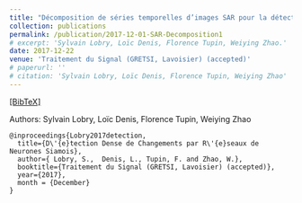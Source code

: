 ```yaml
---
title: "Décomposition de séries temporelles d’images SAR pour la détection de changement"
collection: publications
permalink: /publication/2017-12-01-SAR-Decomposition1
# excerpt: 'Sylvain Lobry, Loïc Denis, Florence Tupin, Weiying Zhao.'
date: 2017-12-22
venue: 'Traitement du Signal (GRETSI, Lavoisier) (accepted)'
# paperurl: ''
# citation: 'Sylvain Lobry, Loïc Denis, Florence Tupin, Weiying Zhao'
---
```


[[BibTeX]](http://WeiyingZhao.github.io/files/2017SARDecomposition.bib)

Authors: Sylvain Lobry, Loïc Denis, Florence Tupin, Weiying Zhao

```
@inproceedings{Lobry2017detection,
  title={D\'{e}tection Dense de Changements par R\'{e}seaux de Neurones Siamois},
  author={ Lobry, S.,  Denis, L., Tupin, F. and Zhao, W.},
  booktitle={Traitement du Signal (GRETSI, Lavoisier) (accepted)},
  year={2017},
  month = {December}
}

```
